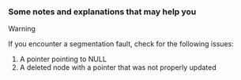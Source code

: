 ### Some notes and explanations that may help you

> [!warning]
> If you encounter a segmentation fault, check for the following issues:
> 1. A pointer pointing to NULL
> 2. A deleted node with a pointer that was not properly updated





